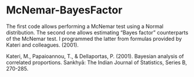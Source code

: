 # McNemar-BayesFactor
The first code allows performing a McNemar test using a Normal distribution. 
The second one allows estimating “Bayes factor” counterparts of the McNemar test. I programmed the latter from formulas provided by Kateri and colleagues. (2001).

Kateri, M., Papaioannou, T., & Dellaportas, P. (2001). Bayesian analysis of correlated proportions. Sankhyā: The Indian Journal of Statistics, Series B, 270-285.
